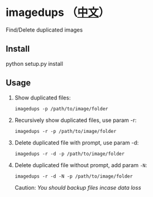 # imagedups （[中文](https://github.com/chinalu/imagedups/blob/main/README_CN.md)）
Find/Delete duplicated images

## Install 
python setup.py install

## Usage

1. Show duplicated files:

   ```shell
   imagedups -p /path/to/image/folder
   ```

2. Recursively show duplicated files, use param -r:

   ```shell
   imagedups -r -p /path/to/image/folder
   ```

3. Delete duplicated file with prompt, use param -d:

   ```shell
   imagedups -r -d -p /path/to/image/folder
   ```

4. Delete duplicated file without prompt, add param `-N`:

   ```shell
   imagedups -r -d -N -p /path/to/image/folder
   ```
   
   Caution: *You should backup files incase data loss*


